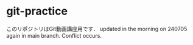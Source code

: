 # git-practice
このリポジトリはGit動画講座用です．
updated in the morning on 240705 again in main branch.
Conflict occurs.